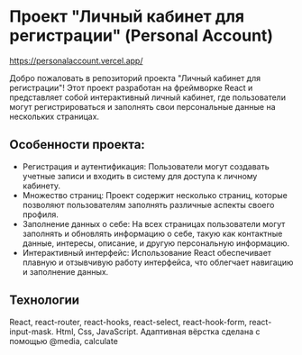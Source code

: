 # Проект "Личный кабинет для регистрации" (Personal Account)

https://personalaccount.vercel.app/

Добро пожаловать в репозиторий проекта "Личный кабинет для регистрации"! Этот проект разработан на фреймворке React и представляет собой интерактивный личный кабинет, где пользователи могут регистрироваться и заполнять свои персональные данные на нескольких страницах.

## Особенности проекта:
- Регистрация и аутентификация: Пользователи могут создавать учетные записи и входить в систему для доступа к личному кабинету.
- Множество страниц: Проект содержит несколько страниц, которые позволяют пользователям заполнять различные аспекты своего профиля.
- Заполнение данных о себе: На всех страницах пользователи могут заполнять и обновлять информацию о себе, такую как контактные данные, интересы, описание, и другую персональную информацию.
- Интерактивный интерфейс: Использование React обеспечивает плавную и отзывчивую работу интерфейса, что облегчает навигацию и заполнение данных.

## Технологии
React, react-router, react-hooks, react-select, react-hook-form, react-input-mask. Html, Css, JavaScript. Адаптивная вёрстка сделана с помощью @media, calculate
